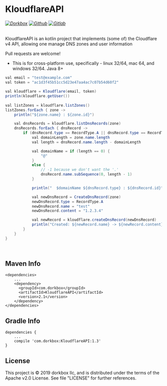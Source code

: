 KloudflareAPI
=======

###### [![Dorkbox](https://badge.dorkbox.com/dorkbox.svg "Dorkbox")](https://git.dorkbox.com/dorkbox/KloudflareAPI) [![Github](https://badge.dorkbox.com/github.svg "Github")](https://github.com/dorkbox/KloudflareAPI) [![Gitlab](https://badge.dorkbox.com/gitlab.svg "Gitlab")](https://gitlab.com/dorkbox/KloudflareAPI)


KloudflareAPI is an kotlin project that implements (some of) the Cloudflare v4 API, allowing one manage DNS zones and user information

Pull requests are welcome!

- This is for cross-platform use, specifically - linux 32/64, mac 64, and windows 32/64. Java 8+
    
``` java
val email = "test@example.com"
val token = "ac1d3f45b51cc5d23e47aa4ac7c07b54d60f2"

val kloudflare = Kloudflare(email, token)
println(kloudflare.getUser())
        
val listZones = kloudflare.listZones()
listZones.forEach { zone ->
    println("${zone.name} : ${zone.id}")

    val dnsRecords = kloudflare.listDnsRecords(zone)
    dnsRecords.forEach { dnsRecord ->
        if (dnsRecord.type == RecordType.A || dnsRecord.type == RecordType.AAAA) {
            val domainLength = zone.name.length
            val length = dnsRecord.name.length - domainLength

            val domainName = if (length == 0) {
                "@"
            }
            else {
                // -1 because we don't want the '.'
                dnsRecord.name.subSequence(0, length - 1)
            }

            println("  $domainName ${dnsRecord.type} : ${dnsRecord.id}")

            val newDnsRecord = CreateDnsRecord(zone)
            newDnsRecord.type = RecordType.A
            newDnsRecord.name = "test"
            newDnsRecord.content = "1.2.3.4"

            val newRecord = kloudflare.createDnsRecord(newDnsRecord)
            println("Created: ${newRecord.name} -> ${newRecord.content}")
        }
    }
}
```

&nbsp; 
&nbsp; 

Maven Info
---------
```
<dependencies>
    ...
    <dependency>
      <groupId>com.dorkbox</groupId>
      <artifactId>KloudflareAPI</artifactId>
      <version>2.1</version>
    </dependency>
</dependencies>
```

Gradle Info
---------
````
dependencies {
    ...
    compile 'com.dorkbox:KloudflareAPI:1.3'
}
````

License
---------
This project is © 2019 dorkbox llc, and is distributed under the terms of the Apache v2.0 License. See file "LICENSE" for further references.

